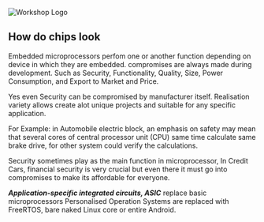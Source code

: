 ![Workshop Logo](https://cdn.discordapp.com/attachments/1096720092374499338/1196472002207289364/workshop_white.png)

## How do chips look

Embedded microprocessors perfom one or another function depending on device in which they are embedded. compromises are always made during development. 
Such as Security, Functionality, Quality, Size, Power Consumption, and Export to Market and Price. 

Yes even Security can be compromised by manufacturer itself. Realisation variety allows create alot unique projects and suitable for any specific application. 

For Example: in Automobile electric block, an emphasis on safety may mean that several cores of central processor unit (CPU) same time calculate same brake drive, for other system could verify the calculations.

Security sometimes play as the main function in microprocessor, In Credit Cars, financial security is very crucial but even there it must go into compromises to make its affordable for everyone.

**_Application-specific integrated circuits, ASIC_** replace basic microprocessors Personalised Operation Systems are replaced with FreeRTOS, bare naked Linux core or entire Android.